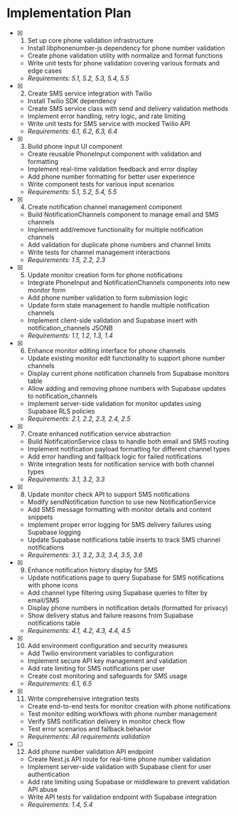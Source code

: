 # Implementation Plan

- [x] 1. Set up core phone validation infrastructure
  - Install libphonenumber-js dependency for phone number validation
  - Create phone validation utility with normalize and format functions
  - Write unit tests for phone validation covering various formats and edge cases
  - _Requirements: 5.1, 5.2, 5.3, 5.4, 5.5_

- [x] 2. Create SMS service integration with Twilio
  - Install Twilio SDK dependency
  - Create SMS service class with send and delivery validation methods
  - Implement error handling, retry logic, and rate limiting
  - Write unit tests for SMS service with mocked Twilio API
  - _Requirements: 6.1, 6.2, 6.3, 6.4_

- [x] 3. Build phone input UI component
  - Create reusable PhoneInput component with validation and formatting
  - Implement real-time validation feedback and error display
  - Add phone number formatting for better user experience
  - Write component tests for various input scenarios
  - _Requirements: 5.1, 5.2, 5.4, 5.5_

- [x] 4. Create notification channel management component
  - Build NotificationChannels component to manage email and SMS channels
  - Implement add/remove functionality for multiple notification channels
  - Add validation for duplicate phone numbers and channel limits
  - Write tests for channel management interactions
  - _Requirements: 1.5, 2.2, 2.3_

- [x] 5. Update monitor creation form for phone notifications
  - Integrate PhoneInput and NotificationChannels components into new monitor form
  - Add phone number validation to form submission logic
  - Update form state management to handle multiple notification channels
  - Implement client-side validation and Supabase insert with notification_channels JSONB
  - _Requirements: 1.1, 1.2, 1.3, 1.4_

- [x] 6. Enhance monitor editing interface for phone channels
  - Update existing monitor edit functionality to support phone number channels
  - Display current phone notification channels from Supabase monitors table
  - Allow adding and removing phone numbers with Supabase updates to notification_channels
  - Implement server-side validation for monitor updates using Supabase RLS policies
  - _Requirements: 2.1, 2.2, 2.3, 2.4, 2.5_

- [x] 7. Create enhanced notification service abstraction
  - Build NotificationService class to handle both email and SMS routing
  - Implement notification payload formatting for different channel types
  - Add error handling and fallback logic for failed notifications
  - Write integration tests for notification service with both channel types
  - _Requirements: 3.1, 3.2, 3.3_

- [x] 8. Update monitor check API to support SMS notifications
  - Modify sendNotification function to use new NotificationService
  - Add SMS message formatting with monitor details and content snippets
  - Implement proper error logging for SMS delivery failures using Supabase logging
  - Update Supabase notifications table inserts to track SMS channel notifications
  - _Requirements: 3.1, 3.2, 3.3, 3.4, 3.5, 3.6_

- [x] 9. Enhance notification history display for SMS
  - Update notifications page to query Supabase for SMS notifications with phone icons
  - Add channel type filtering using Supabase queries to filter by email/SMS
  - Display phone numbers in notification details (formatted for privacy)
  - Show delivery status and failure reasons from Supabase notifications table
  - _Requirements: 4.1, 4.2, 4.3, 4.4, 4.5_

- [x] 10. Add environment configuration and security measures
  - Add Twilio environment variables to configuration
  - Implement secure API key management and validation
  - Add rate limiting for SMS notifications per user
  - Create cost monitoring and safeguards for SMS usage
  - _Requirements: 6.1, 6.5_

- [x] 11. Write comprehensive integration tests
  - Create end-to-end tests for monitor creation with phone notifications
  - Test monitor editing workflows with phone number management
  - Verify SMS notification delivery in monitor check flow
  - Test error scenarios and fallback behavior
  - _Requirements: All requirements validation_

- [ ] 12. Add phone number validation API endpoint
  - Create Next.js API route for real-time phone number validation
  - Implement server-side validation with Supabase client for user authentication
  - Add rate limiting using Supabase or middleware to prevent validation API abuse
  - Write API tests for validation endpoint with Supabase integration
  - _Requirements: 1.4, 5.4_